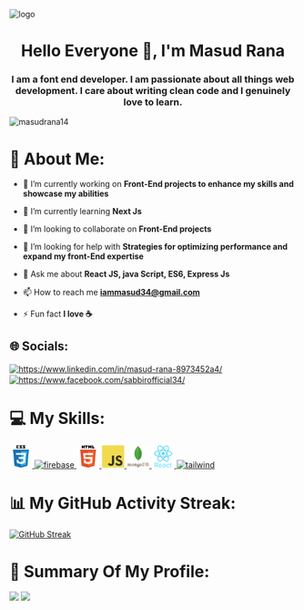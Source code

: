 
![logo](https://github.com/MasudRana14/MasudRana14/blob/main/asset/mygithubpng.png?raw=true)


<h1 align="center">Hello Everyone 👋, I'm Masud Rana</h1>
<h3 align="center">I am a font end developer. I am passionate about all things web development. I care about writing clean code and I genuinely love to learn.</h3>

<p align="left"> <img src="https://komarev.com/ghpvc/?username=masudrana14&label=Profile%20views&color=0e75b6&style=flat" alt="masudrana14" /> </p>

# 💫 About Me:

- 🔭 I’m currently working on **Front-End projects to enhance my skills and showcase my abilities**

- 🌱 I’m currently learning **Next Js**

- 👯 I’m looking to collaborate on **Front-End projects**

- 🤝 I’m looking for help with **Strategies for optimizing performance and expand my front-End expertise**

- 💬 Ask me about **React JS, java Script, ES6, Express Js**

- 📫 How to reach me **iammasud34@gmail.com**

- ⚡ Fun fact **I love ☕**

## 🌐 Socials:
<p align="left">
<a href="https://linkedin.com/in/https://www.linkedin.com/in/masud-rana-8973452a4/" target="blank"><img align="center" src="https://raw.githubusercontent.com/rahuldkjain/github-profile-readme-generator/master/src/images/icons/Social/linked-in-alt.svg" alt="https://www.linkedin.com/in/masud-rana-8973452a4/" height="30" width="40" /></a>
<a href="https://fb.com/https://www.facebook.com/sabbirofficial34/" target="blank"><img align="center" src="https://raw.githubusercontent.com/rahuldkjain/github-profile-readme-generator/master/src/images/icons/Social/facebook.svg" alt="https://www.facebook.com/sabbirofficial34/" height="30" width="40" /></a>
</p>

# 💻 My Skills:
<p align="left"> <a href="https://www.w3schools.com/css/" target="_blank" rel="noreferrer"> <img src="https://raw.githubusercontent.com/devicons/devicon/master/icons/css3/css3-original-wordmark.svg" alt="css3" width="40" height="40"/> </a> <a href="https://firebase.google.com/" target="_blank" rel="noreferrer"> <img src="https://www.vectorlogo.zone/logos/firebase/firebase-icon.svg" alt="firebase" width="40" height="40"/> </a> <a href="https://www.w3.org/html/" target="_blank" rel="noreferrer"> <img src="https://raw.githubusercontent.com/devicons/devicon/master/icons/html5/html5-original-wordmark.svg" alt="html5" width="40" height="40"/> </a> <a href="https://developer.mozilla.org/en-US/docs/Web/JavaScript" target="_blank" rel="noreferrer"> <img src="https://raw.githubusercontent.com/devicons/devicon/master/icons/javascript/javascript-original.svg" alt="javascript" width="40" height="40"/> </a> <a href="https://www.mongodb.com/" target="_blank" rel="noreferrer"> <img src="https://raw.githubusercontent.com/devicons/devicon/master/icons/mongodb/mongodb-original-wordmark.svg" alt="mongodb" width="40" height="40"/> </a> <a href="https://reactjs.org/" target="_blank" rel="noreferrer"> <img src="https://raw.githubusercontent.com/devicons/devicon/master/icons/react/react-original-wordmark.svg" alt="react" width="40" height="40"/> </a> <a href="https://tailwindcss.com/" target="_blank" rel="noreferrer"> <img src="https://www.vectorlogo.zone/logos/tailwindcss/tailwindcss-icon.svg" alt="tailwind" width="40" height="40"/> </a> </p>

# 📊 My GitHub Activity Streak:

[![GitHub Streak](https://github-readme-streak-stats.herokuapp.com?user=MasudRana14&theme=blue-green&hide_border=true&border_radius=4.6)](https://git.io/streak-stats)


# 📗 Summary Of My Profile:

![](https://github-readme-stats.vercel.app/api?username=masudrana14&theme=chartreuse-dark&hide_border=false&include_all_commits=true&count_private=true) ![](https://github-readme-stats.vercel.app/api/top-langs/?username=masudrana14&theme=chartreuse-dark&hide_border=false&include_all_commits=true&count_private=true&layout=compact)
